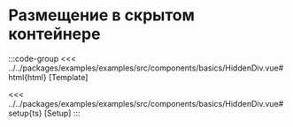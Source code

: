 # Размещение в скрытом контейнере

<script lang="ts" setup>
import MapComponent from 'examples/src/components/basics/HiddenDiv.vue';
</script>

<map-component/>

:::code-group
<<< ../../packages/examples/examples/src/components/basics/HiddenDiv.vue#html{html} [Template]

<<< ../../packages/examples/examples/src/components/basics/HiddenDiv.vue#setup{ts} [Setup]
:::
